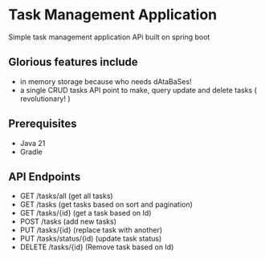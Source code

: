# Task Management Application

Simple task management application APi built on spring boot

## Glorious features include
- in memory storage because who needs dAtaBaSes!
- a single CRUD tasks API point to make, query update and delete tasks ( revolutionary! )

## Prerequisites
- Java 21
- Gradle

## API Endpoints
- GET /tasks/all (get all tasks)
- GET /tasks (get tasks based on sort and pagination)
- GET /tasks/{id} (get a task based on Id)
- POST /tasks (add new tasks)
- PUT /tasks/{id} (replace task with another)
- PUT /tasks/status/{id) (update task status)
- DELETE /tasks/{id} (Remove task based on Id)
